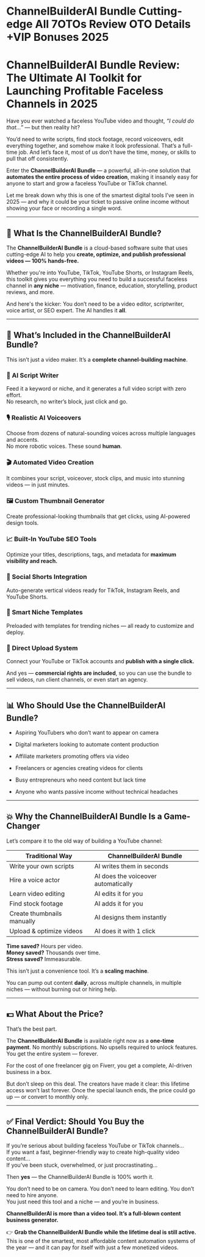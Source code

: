# ChannelBuilderAI Bundle Cutting-edge All 7OTOs Review OTO Details +VIP Bonuses 2025
<h1 class="" data-start="224" data-end="336"><strong data-start="226" data-end="336">ChannelBuilderAI Bundle Review: The Ultimate AI Toolkit for Launching Profitable Faceless Channels in 2025</strong></h1>
<p class="" data-start="338" data-end="442">Have you ever watched a faceless YouTube video and thought, <em data-start="398" data-end="418">“I could do that…”</em> — but then reality hit?</p>
<p class="" data-start="444" data-end="699">You’d need to write scripts, find stock footage, record voiceovers, edit everything together, and somehow make it look professional. That’s a full-time job. And let’s face it, most of us don’t have the time, money, or skills to pull that off consistently.</p>
<p class="" data-start="701" data-end="920">Enter the <strong data-start="711" data-end="738">ChannelBuilderAI Bundle</strong> — a powerful, all-in-one solution that <strong data-start="778" data-end="828">automates the entire process of video creation</strong>, making it insanely easy for anyone to start and grow a faceless YouTube or TikTok channel.</p>
<p class="" data-start="922" data-end="1116">Let me break down why this is one of the smartest digital tools I’ve seen in 2025 — and why it could be your ticket to passive online income without showing your face or recording a single word.</p>


<hr class="" data-start="1118" data-end="1121" />

<h2 class="" data-start="1123" data-end="1165">💼 What Is the ChannelBuilderAI Bundle?</h2>
<p class="" data-start="1167" data-end="1341">The <strong data-start="1171" data-end="1198">ChannelBuilderAI Bundle</strong> is a cloud-based software suite that uses cutting-edge AI to help you <strong data-start="1269" data-end="1341">create, optimize, and publish professional videos — 100% hands-free.</strong></p>
<p class="" data-start="1343" data-end="1589">Whether you're into YouTube, TikTok, YouTube Shorts, or Instagram Reels, this toolkit gives you everything you need to build a successful faceless channel in <strong data-start="1501" data-end="1514">any niche</strong> — motivation, finance, education, storytelling, product reviews, and more.</p>
<p class="" data-start="1591" data-end="1720">And here's the kicker: You don’t need to be a video editor, scriptwriter, voice artist, or SEO expert. The AI handles it <strong data-start="1712" data-end="1719">all</strong>.</p>


<hr class="" data-start="1722" data-end="1725" />

<h2 class="" data-start="1727" data-end="1780">🧩 What’s Included in the ChannelBuilderAI Bundle?</h2>
<p class="" data-start="1782" data-end="1858">This isn’t just a video maker. It’s a <strong data-start="1820" data-end="1857">complete channel-building machine</strong>.</p>

<h3 class="" data-start="1860" data-end="1885">📝 AI Script Writer</h3>
<p class="" data-start="1886" data-end="2021">Feed it a keyword or niche, and it generates a full video script with zero effort.<br data-start="1968" data-end="1971" />No research, no writer’s block, just click and go.</p>

<h3 class="" data-start="2023" data-end="2056">🎙️ Realistic AI Voiceovers</h3>
<p class="" data-start="2057" data-end="2190">Choose from dozens of natural-sounding voices across multiple languages and accents.<br data-start="2141" data-end="2144" />No more robotic voices. These sound <strong data-start="2180" data-end="2189">human</strong>.</p>

<h3 class="" data-start="2192" data-end="2225">🎬 Automated Video Creation</h3>
<p class="" data-start="2226" data-end="2324">It combines your script, voiceover, stock clips, and music into stunning videos — in just minutes.</p>

<h3 class="" data-start="2326" data-end="2362">🖼️ Custom Thumbnail Generator</h3>
<p class="" data-start="2363" data-end="2449">Create professional-looking thumbnails that get clicks, using AI-powered design tools.</p>

<h3 class="" data-start="2451" data-end="2486">📈 Built-In YouTube SEO Tools</h3>
<p class="" data-start="2487" data-end="2579">Optimize your titles, descriptions, tags, and metadata for <strong data-start="2546" data-end="2579">maximum visibility and reach.</strong></p>

<h3 class="" data-start="2581" data-end="2615">📲 Social Shorts Integration</h3>
<p class="" data-start="2616" data-end="2700">Auto-generate vertical videos ready for TikTok, Instagram Reels, and YouTube Shorts.</p>

<h3 class="" data-start="2702" data-end="2732">🧠 Smart Niche Templates</h3>
<p class="" data-start="2733" data-end="2814">Preloaded with templates for trending niches — all ready to customize and deploy.</p>

<h3 class="" data-start="2816" data-end="2845">🚀 Direct Upload System</h3>
<p class="" data-start="2846" data-end="2922">Connect your YouTube or TikTok accounts and <strong data-start="2890" data-end="2922">publish with a single click.</strong></p>
<p class="" data-start="2924" data-end="3057">And yes — <strong data-start="2934" data-end="2968">commercial rights are included</strong>, so you can use the bundle to sell videos, run client channels, or even start an agency.</p>


<hr class="" data-start="3059" data-end="3062" />

<h2 class="" data-start="3064" data-end="3113">📊 Who Should Use the ChannelBuilderAI Bundle?</h2>
<ul data-start="3115" data-end="3456">
 	<li class="" data-start="3115" data-end="3172">
<p class="" data-start="3117" data-end="3172">Aspiring YouTubers who don’t want to appear on camera</p>
</li>
 	<li class="" data-start="3173" data-end="3233">
<p class="" data-start="3175" data-end="3233">Digital marketers looking to automate content production</p>
</li>
 	<li class="" data-start="3234" data-end="3284">
<p class="" data-start="3236" data-end="3284">Affiliate marketers promoting offers via video</p>
</li>
 	<li class="" data-start="3285" data-end="3340">
<p class="" data-start="3287" data-end="3340">Freelancers or agencies creating videos for clients</p>
</li>
 	<li class="" data-start="3341" data-end="3394">
<p class="" data-start="3343" data-end="3394">Busy entrepreneurs who need content but lack time</p>
</li>
 	<li class="" data-start="3395" data-end="3456">
<p class="" data-start="3397" data-end="3456">Anyone who wants passive income without technical headaches</p>
</li>
</ul>

<hr class="" data-start="3458" data-end="3461" />

<h2 class="" data-start="3463" data-end="3518">💥 Why the ChannelBuilderAI Bundle Is a Game-Changer</h2>
<p class="" data-start="3520" data-end="3582">Let’s compare it to the old way of building a YouTube channel:</p>

<div class="_tableContainer_16hzy_1">
<div class="_tableWrapper_16hzy_14 group flex w-fit flex-col-reverse" tabindex="-1">
<table class="w-fit min-w-(--thread-content-width)" data-start="3584" data-end="4144">
<thead data-start="3584" data-end="3654">
<tr data-start="3584" data-end="3654">
<th data-start="3584" data-end="3615" data-col-size="sm">Traditional Way</th>
<th data-start="3615" data-end="3654" data-col-size="sm">ChannelBuilderAI Bundle</th>
</tr>
</thead>
<tbody data-start="3725" data-end="4144">
<tr data-start="3725" data-end="3794">
<td data-start="3725" data-end="3755" data-col-size="sm">Write your own scripts</td>
<td data-col-size="sm" data-start="3755" data-end="3794">AI writes them in seconds</td>
</tr>
<tr data-start="3795" data-end="3864">
<td data-start="3795" data-end="3825" data-col-size="sm">Hire a voice actor</td>
<td data-col-size="sm" data-start="3825" data-end="3864">AI does the voiceover automatically</td>
</tr>
<tr data-start="3865" data-end="3934">
<td data-start="3865" data-end="3895" data-col-size="sm">Learn video editing</td>
<td data-col-size="sm" data-start="3895" data-end="3934">AI edits it for you</td>
</tr>
<tr data-start="3935" data-end="4004">
<td data-start="3935" data-end="3965" data-col-size="sm">Find stock footage</td>
<td data-col-size="sm" data-start="3965" data-end="4004">AI adds it for you</td>
</tr>
<tr data-start="4005" data-end="4074">
<td data-start="4005" data-end="4035" data-col-size="sm">Create thumbnails manually</td>
<td data-col-size="sm" data-start="4035" data-end="4074">AI designs them instantly</td>
</tr>
<tr data-start="4075" data-end="4144">
<td data-start="4075" data-end="4105" data-col-size="sm">Upload &amp; optimize videos</td>
<td data-col-size="sm" data-start="4105" data-end="4144">AI does it with 1 click</td>
</tr>
</tbody>
</table>
<div class="sticky end-(--thread-content-margin) h-0 self-end select-none">
<div class="absolute end-0 flex items-end"></div>
</div>
</div>
</div>
<p class="" data-start="4146" data-end="4252"><strong data-start="4146" data-end="4161">Time saved?</strong> Hours per video.<br data-start="4178" data-end="4181" /><strong data-start="4181" data-end="4197">Money saved?</strong> Thousands over time.<br data-start="4218" data-end="4221" /><strong data-start="4221" data-end="4238">Stress saved?</strong> Immeasurable.</p>
<p class="" data-start="4254" data-end="4317">This isn’t just a convenience tool. It’s a <strong data-start="4297" data-end="4316">scaling machine</strong>.</p>
<p class="" data-start="4319" data-end="4437">You can pump out content <strong data-start="4344" data-end="4353">daily</strong>, across multiple channels, in multiple niches — without burning out or hiring help.</p>


<hr class="" data-start="4439" data-end="4442" />

<h2 class="" data-start="4444" data-end="4471">💵 What About the Price?</h2>
<p class="" data-start="4473" data-end="4494">That’s the best part.</p>
<p class="" data-start="4496" data-end="4680">The <strong data-start="4500" data-end="4527">ChannelBuilderAI Bundle</strong> is available right now as a <strong data-start="4556" data-end="4576">one-time payment</strong>. No monthly subscriptions. No upsells required to unlock features. You get the entire system — forever.</p>
<p class="" data-start="4682" data-end="4776">For the cost of one freelancer gig on Fiverr, you get a complete, AI-driven business in a box.</p>
<p class="" data-start="4778" data-end="4963">But don’t sleep on this deal. The creators have made it clear: this lifetime access won’t last forever. Once the special launch ends, the price could go up — or convert to monthly only.</p>


<hr class="" data-start="4965" data-end="4968" />

<h2 class="" data-start="4970" data-end="5033">✅ Final Verdict: Should You Buy the ChannelBuilderAI Bundle?</h2>
<p class="" data-start="5035" data-end="5248">If you’re serious about building faceless YouTube or TikTok channels…<br data-start="5104" data-end="5107" />If you want a fast, beginner-friendly way to create high-quality video content…<br data-start="5186" data-end="5189" />If you’ve been stuck, overwhelmed, or just procrastinating…</p>
<p class="" data-start="5250" data-end="5310">Then <strong data-start="5255" data-end="5262">yes</strong> — the ChannelBuilderAI Bundle is 100% worth it.</p>
<p class="" data-start="5312" data-end="5471">You don’t need to be on camera. You don’t need to learn editing. You don’t need to hire anyone.<br data-start="5407" data-end="5410" />You just need this tool and a niche — and you’re in business.</p>
<p class="" data-start="5473" data-end="5566"><strong data-start="5473" data-end="5566">ChannelBuilderAI is more than a video tool. It’s a full-blown content business generator.</strong></p>
<p class="" data-start="5568" data-end="5796">👉 <strong data-start="5571" data-end="5648">Grab the ChannelBuilderAI Bundle while the lifetime deal is still active.</strong><br data-start="5648" data-end="5651" />This is one of the smartest, most affordable content automation systems of the year — and it can pay for itself with just a few monetized videos.</p>
